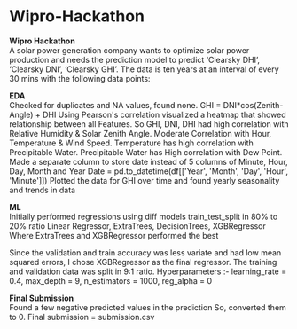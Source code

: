 # Wipro-Hackathon
<b>Wipro Hackathon</b><br>
  A solar power generation company wants to optimize solar power production and needs the prediction model to predict ‘Clearsky DHI’, ‘Clearsky DNI’, ‘Clearsky GHI’. The data is     ten years at an interval of every 30 mins with the following data points:

<b>EDA</b><br>
  Checked for duplicates and NA values, found none.
  GHI = DNI*cos(Zenith-Angle) + DHI
  Using Pearson's correlation visualized a heatmap that showed relationship between all Features.
  So GHI, DNI, DHI had high correlation with Relative Humidity & Solar Zenith Angle. Moderate Correlation with Hour, Temperature & Wind Speed. Temperature has high correlation       with Precipitable Water. Precipitable Water has High correlation with Dew Point.
  Made a separate column to store date instead of 5 columns of Minute, Hour, Day, Month and Year
  Date = pd.to_datetime(df[['Year', 'Month', 'Day', 'Hour', 'Minute']])
  Plotted the data for GHI over time and found yearly seasonality and trends in data

<b>ML</b><br>
  Initially performed regressions using diff models 
  train_test_split in 80% to 20% ratio
  Linear Regressor, ExtraTrees, DecisionTrees, XGBRegressor
  Where
  ExtraTrees and XGBRegressor performed the best

  Since the validation and train accuracy was less variate and had low mean squared errors, I chose XGBRegressor as the final regressor.
  The training and validation data was split in 9:1 ratio.
  Hyperparameters :- learning_rate = 0.4, max_depth = 9, n_estimators = 1000, reg_alpha = 0

<b>Final Submission</b><br>
  Found a few negative predicted values in the prediction
  So, converted them to 0.
  Final submission = submission.csv
